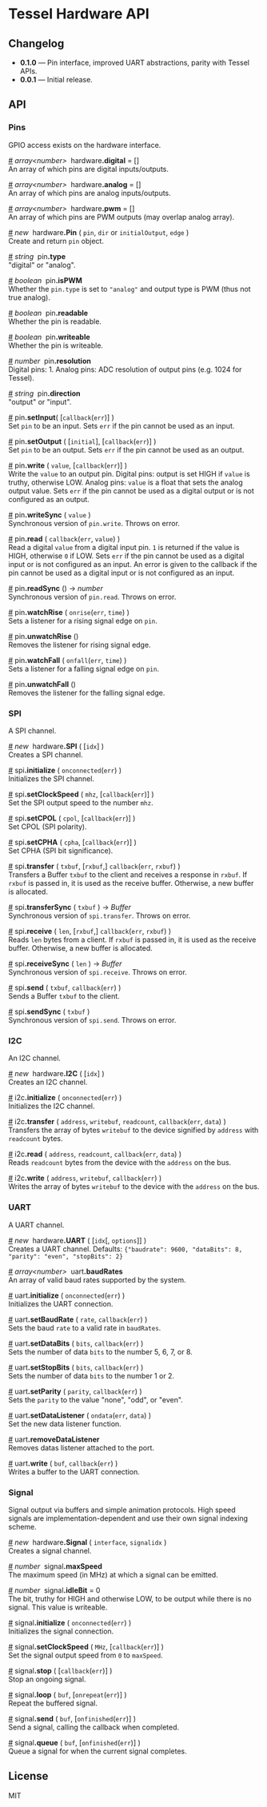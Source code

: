 # Tessel Hardware API

## Changelog

* **0.1.0** &mdash; Pin interface, improved UART abstractions, parity with Tessel APIs.
* **0.0.1** &mdash; Initial release.


## API
<!-- generated by https://github.com/tcr/markdocs -->

### Pins
GPIO access exists on the hardware interface.

&#x20;<a href="#api-array-number-hardware-digital-" name="api-array-number-hardware-digital-">#</a> <i>array&lt;number&gt;</i>&nbsp; hardware<b>.digital</b> = []  
An array of which pins are digital inputs/outputs.

&#x20;<a href="#api-array-number-hardware-analog-" name="api-array-number-hardware-analog-">#</a> <i>array&lt;number&gt;</i>&nbsp; hardware<b>.analog</b> = []  
An array of which pins are analog inputs/outputs.

&#x20;<a href="#api-array-number-hardware-pwm-" name="api-array-number-hardware-pwm-">#</a> <i>array&lt;number&gt;</i>&nbsp; hardware<b>.pwm</b> = []  
An array of which pins are PWM outputs (may overlap analog array).

&#x20;<a href="#api-new-hardware-Pin-pin-dir-or-initialOutput-edge-" name="api-new-hardware-Pin-pin-dir-or-initialOutput-edge-">#</a> <i>new</i>&nbsp; hardware<b>.Pin</b> ( `pin`, `dir` or `initialOutput`, `edge` )  
Create and return `pin` object.

&#x20;<a href="#api-string-pin-type" name="api-string-pin-type">#</a> <i>string</i>&nbsp; pin<b>.type</b>  
"digital" or "analog".

&#x20;<a href="#api-boolean-pin-isPWM" name="api-boolean-pin-isPWM">#</a> <i>boolean</i>&nbsp; pin<b>.isPWM</b>  
Whether the `pin.type` is set to `"analog"` and output type is PWM (thus not true analog).

&#x20;<a href="#api-boolean-pin-readable" name="api-boolean-pin-readable">#</a> <i>boolean</i>&nbsp; pin<b>.readable</b>  
Whether the pin is readable.

&#x20;<a href="#api-boolean-pin-writeable" name="api-boolean-pin-writeable">#</a> <i>boolean</i>&nbsp; pin<b>.writeable</b>  
Whether the pin is writeable.

&#x20;<a href="#api-number-pin-resolution" name="api-number-pin-resolution">#</a> <i>number</i>&nbsp; pin<b>.resolution</b>  
Digital pins: 1. Analog pins: ADC resolution of output pins (e.g. 1024 for Tessel).

&#x20;<a href="#api-string-pin-direction" name="api-string-pin-direction">#</a> <i>string</i>&nbsp; pin<b>.direction</b>  
"output" or "input".

&#x20;<a href="#api-pin-setInput-callback-err-" name="api-pin-setInput-callback-err-">#</a> pin<b>.setInput</b>( [`callback`(`err`)] )  
Set `pin` to be an input. Sets `err` if the pin cannot be used as an input. 

&#x20;<a href="#api-pin-setOutput-initial-callback-err-" name="api-pin-setOutput-initial-callback-err-">#</a> pin<b>.setOutput</b> ( [`initial`], [`callback`(`err`)] )   
Set `pin` to be an output. Sets `err` if the pin cannot be used as an output.  

&#x20;<a href="#api-pin-write-value-callback-err-" name="api-pin-write-value-callback-err-">#</a> pin<b>.write</b> ( `value`, [`callback`(`err`)] )   
Write the `value` to an output pin. Digital pins: output is set HIGH if `value` is truthy, otherwise LOW. Analog pins: `value` is a float that sets the analog output value. Sets `err` if the pin cannot be used as a digital output or is not configured as an output.

&#x20;<a href="#api-pin-writeSync-value-" name="api-pin-writeSync-value-">#</a> pin<b>.writeSync</b> ( `value` )  
Synchronous version of `pin.write`. Throws on error.

&#x20;<a href="#api-pin-read-callback-err-value-" name="api-pin-read-callback-err-value-">#</a> pin<b>.read</b> ( `callback`(`err`, `value`) )   
Read a digital `value` from a digital input pin. `1` is returned if the value is HIGH, otherwise `0` if LOW. Sets `err` if the pin cannot be used as a digital input or is not configured as an input. An error is given to the callback if the pin cannot be used as a digital input or is not configured as an input.

&#x20;<a href="#api-pin-readSync-number" name="api-pin-readSync-number">#</a> pin<b>.readSync</b> () &rarr; <i>number</i>  
Synchronous version of `pin.read`. Throws on error.

&#x20;<a href="#api-pin-watchRise-onrise-err-time-" name="api-pin-watchRise-onrise-err-time-">#</a> pin<b>.watchRise</b> ( `onrise`(`err`, `time`) )    
Sets a listener for a rising signal edge on `pin`.

&#x20;<a href="#api-pin-unwatchRise-" name="api-pin-unwatchRise-">#</a> pin<b>.unwatchRise</b> ()    
Removes the listener for rising signal edge.

&#x20;<a href="#api-pin-watchFall-onfall-err-time-" name="api-pin-watchFall-onfall-err-time-">#</a> pin<b>.watchFall</b> ( `onfall`(`err`, `time`) )    
Sets a listener for a falling signal edge on `pin`.

&#x20;<a href="#api-pin-unwatchFall-" name="api-pin-unwatchFall-">#</a> pin<b>.unwatchFall</b> ()    
Removes the listener for the falling signal edge.

### SPI
A SPI channel.

&#x20;<a href="#api-new-hardware-SPI-idx-" name="api-new-hardware-SPI-idx-">#</a> <i>new</i>&nbsp; hardware<b>.SPI</b> ( [`idx`] )    
Creates a SPI channel.

&#x20;<a href="#api-spi-initialize-onconnected-err-" name="api-spi-initialize-onconnected-err-">#</a> spi<b>.initialize</b> ( `onconnected`(`err`) )    
Initializes the SPI channel.

&#x20;<a href="#api-spi-setClockSpeed-mhz-callback-err-" name="api-spi-setClockSpeed-mhz-callback-err-">#</a> spi<b>.setClockSpeed</b> ( `mhz`, [`callback`(`err`)] )   
Set the SPI output speed to the number `mhz`.

&#x20;<a href="#api-spi-setCPOL-cpol-callback-err-" name="api-spi-setCPOL-cpol-callback-err-">#</a> spi<b>.setCPOL</b> ( `cpol`, [`callback`(`err`)] )   
Set CPOL (SPI polarity). 

&#x20;<a href="#api-spi-setCPHA-cpha-callback-err-" name="api-spi-setCPHA-cpha-callback-err-">#</a> spi<b>.setCPHA</b> ( `cpha`, [`callback`(`err`)] )   
Set CPHA (SPI bit significance).

&#x20;<a href="#api-spi-transfer-txbuf-rxbuf-callback-err-rxbuf-" name="api-spi-transfer-txbuf-rxbuf-callback-err-rxbuf-">#</a> spi<b>.transfer</b> ( `txbuf`, [`rxbuf`,] `callback`(`err`, `rxbuf`) )  
Transfers a Buffer `txbuf` to the client and receives a response in `rxbuf`. If `rxbuf` is passed in, it is used as the receive buffer. Otherwise, a new buffer is allocated.

&#x20;<a href="#api-spi-transferSync-txbuf-Buffer" name="api-spi-transferSync-txbuf-Buffer">#</a> spi<b>.transferSync</b> ( `txbuf` ) &rarr; <i>Buffer</i>  
Synchronous version of `spi.transfer`. Throws on error.

&#x20;<a href="#api-spi-receive-len-rxbuf-callback-err-rxbuf-" name="api-spi-receive-len-rxbuf-callback-err-rxbuf-">#</a> spi<b>.receive</b> ( `len`, [`rxbuf`,] `callback`(`err`, `rxbuf`) )   
Reads `len` bytes from a client. If `rxbuf` is passed in, it is used as the receive buffer. Otherwise, a new buffer is allocated.

&#x20;<a href="#api-spi-receiveSync-len-Buffer" name="api-spi-receiveSync-len-Buffer">#</a> spi<b>.receiveSync</b> ( `len` ) &rarr; <i>Buffer</i>  
Synchronous version of `spi.receive`. Throws on error.

&#x20;<a href="#api-spi-send-txbuf-callback-err-" name="api-spi-send-txbuf-callback-err-">#</a> spi<b>.send</b> ( `txbuf`, `callback`(`err`) )   
Sends a Buffer `txbuf` to the client.

&#x20;<a href="#api-spi-sendSync-txbuf-" name="api-spi-sendSync-txbuf-">#</a> spi<b>.sendSync</b> ( `txbuf` )  
Synchronous version of `spi.send`. Throws on error.

### I2C
An I2C channel.

&#x20;<a href="#api-new-hardware-I2C-idx-" name="api-new-hardware-I2C-idx-">#</a> <i>new</i>&nbsp; hardware<b>.I2C</b> ( [`idx`] )    
Creates an I2C channel.

&#x20;<a href="#api-i2c-initialize-onconnected-err-" name="api-i2c-initialize-onconnected-err-">#</a> i2c<b>.initialize</b> ( `onconnected`(`err`) )    
Initializes the I2C channel.

&#x20;<a href="#api-i2c-transfer-address-writebuf-readcount-callback-err-data-" name="api-i2c-transfer-address-writebuf-readcount-callback-err-data-">#</a> i2c<b>.transfer</b> ( `address`, `writebuf`, `readcount`, `callback`(`err`, `data`) )    
Transfers the array of bytes `writebuf` to the device signified by `address` with `readcount` bytes.

&#x20;<a href="#api-i2c-read-address-readcount-callback-err-data-" name="api-i2c-read-address-readcount-callback-err-data-">#</a> i2c<b>.read</b> ( `address`, `readcount`, `callback`(`err`, `data`) )    
Reads `readcount` bytes from the device with the `address` on the bus.

&#x20;<a href="#api-i2c-write-address-writebuf-callback-err-" name="api-i2c-write-address-writebuf-callback-err-">#</a> i2c<b>.write</b> ( `address`, `writebuf`, `callback`(`err`) )    
Writes the array of bytes `writebuf` to the device with the `address` on the bus.

### UART
A UART channel.

&#x20;<a href="#api-new-hardware-UART-idx-options-" name="api-new-hardware-UART-idx-options-">#</a> <i>new</i>&nbsp; hardware<b>.UART</b> ( [`idx`[, `options`]] )  
Creates a UART channel. Defaults: `{"baudrate": 9600, "dataBits": 8, "parity": "even", "stopBits": 2}`

&#x20;<a href="#api-array-number-uart-baudRates-" name="api-array-number-uart-baudRates-">#</a> <i>array&lt;number&gt;</i>&nbsp; uart<b>.baudRates</b>   
An array of valid baud rates supported by the system.  

&#x20;<a href="#api-uart-initialize-onconnected-err-" name="api-uart-initialize-onconnected-err-">#</a> uart<b>.initialize</b> ( `onconnected`(`err`) )   
Initializes the UART connection.  

&#x20;<a href="#api-uart-setBaudRate-rate-callback-err-" name="api-uart-setBaudRate-rate-callback-err-">#</a> uart<b>.setBaudRate</b> ( `rate`, `callback`(`err`) )   
Sets the baud `rate` to a valid rate in `baudRates`.

&#x20;<a href="#api-uart-setDataBits-bits-callback-err-" name="api-uart-setDataBits-bits-callback-err-">#</a> uart<b>.setDataBits</b> ( `bits`, `callback`(`err`) )   
Sets the number of data `bits` to the number 5, 6, 7, or 8.

&#x20;<a href="#api-uart-setStopBits-bits-callback-err-" name="api-uart-setStopBits-bits-callback-err-">#</a> uart<b>.setStopBits</b> ( `bits`, `callback`(`err`) )   
Sets the number of data `bits` to the number 1 or 2.

&#x20;<a href="#api-uart-setParity-parity-callback-err-" name="api-uart-setParity-parity-callback-err-">#</a> uart<b>.setParity</b> ( `parity`, `callback`(`err`) )   
Sets the `parity` to the value "none", "odd", or "even".

&#x20;<a href="#api-uart-setDataListener-ondata-err-data-" name="api-uart-setDataListener-ondata-err-data-">#</a> uart<b>.setDataListener</b> ( `ondata`(`err`, `data`) )   
Set the new data listener function.  

&#x20;<a href="#api-uart-removeDataListener-" name="api-uart-removeDataListener-">#</a> uart<b>.removeDataListener</b>   
Removes datas listener attached to the port.  

&#x20;<a href="#api-uart-write-buf-callback-err-" name="api-uart-write-buf-callback-err-">#</a> uart<b>.write</b> ( `buf`, `callback`(`err`) )   
Writes a buffer to the UART connection.

### Signal
Signal output via buffers and simple animation protocols. High speed signals are implementation-dependent and use their own signal indexing scheme.

&#x20;<a href="#api-new-hardware-Signal-interface-signalidx-" name="api-new-hardware-Signal-interface-signalidx-">#</a> <i>new</i>&nbsp; hardware<b>.Signal</b> ( `interface`, `signalidx` )    
Creates a signal channel.

&#x20;<a href="#api-number-signal-maxSpeed" name="api-number-signal-maxSpeed">#</a> <i>number</i>&nbsp; signal<b>.maxSpeed</b>  
The maximum speed (in MHz) at which a signal can be emitted.

&#x20;<a href="#api-number-signal-idleBit-0-" name="api-number-signal-idleBit-0-">#</a> <i>number</i>&nbsp; signal<b>.idleBit</b> = 0   
The bit, truthy for HIGH and otherwise LOW, to be output while there is no signal. This value is writeable.  

&#x20;<a href="#api-signal-initialize-onconnected-err-" name="api-signal-initialize-onconnected-err-">#</a> signal<b>.initialize</b> ( `onconnected`(`err`) )   
Initializes the signal connection.

&#x20;<a href="#api-signal-setClockSpeed-MHz-callback-err-" name="api-signal-setClockSpeed-MHz-callback-err-">#</a> signal<b>.setClockSpeed</b> ( `MHz`, [`callback`(`err`)] )   
Set the signal output speed from `0` to `maxSpeed`.  

&#x20;<a href="#api-signal-stop-callback-err-" name="api-signal-stop-callback-err-">#</a> signal<b>.stop</b> ( [`callback`(`err`)] )   
Stop an ongoing signal.  

&#x20;<a href="#api-signal-loop-buf-onrepeat-err-" name="api-signal-loop-buf-onrepeat-err-">#</a> signal<b>.loop</b> ( `buf`, [`onrepeat`(`err`)] )   
Repeat the buffered signal.  

&#x20;<a href="#api-signal-send-buf-onfinished-err-" name="api-signal-send-buf-onfinished-err-">#</a> signal<b>.send</b> ( `buf`, [`onfinished`(`err`)] )   
Send a signal, calling the callback when completed.  

&#x20;<a href="#api-signal-queue-buf-onfinished-err-" name="api-signal-queue-buf-onfinished-err-">#</a> signal<b>.queue</b> ( `buf`, [`onfinished`(`err`)] )   
Queue a signal for when the current signal completes.  


## License

MIT
